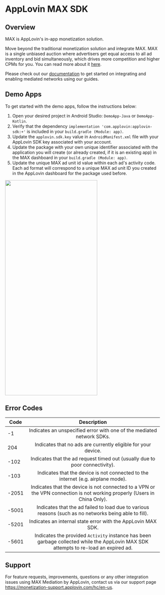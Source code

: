 # AppLovin MAX SDK

## Overview
MAX is AppLovin's in-app monetization solution.

Move beyond the traditional monetization solution and integrate MAX. MAX is a single unbiased auction where advertisers get equal access to all ad inventory and bid simultaneously, which drives more competition and higher CPMs for you. You can read more about it [here](https://www.applovin.com/max-header-bidding).

Please check out our [documentation](https://developers.applovin.com/en/android/overview/integration) to get started on integrating and enabling mediated networks using our guides.

## Demo Apps
To get started with the demo apps, follow the instructions below:

1. Open your desired project in Android Studio: `DemoApp-Java` or `DemoApp-Kotlin`.
2. Verify that the dependency `implementation 'com.applovin:applovin-sdk:+'` is included in your `build.gradle (Module: app)`.
3. Update the `applovin.sdk.key` value in `AndroidManifest.xml` file with your AppLovin SDK key associated with your account.
4. Update the package with your own unique identifier associated with the application you will create (or already created, if it is an existing app) in the MAX dashboard in your `build.gradle (Module: app)`.
5. Update the unique MAX ad unit id value within each ad's activity code. Each ad format will correspond to a unique MAX ad unit ID you created in the AppLovin dashboard for the package used before. 

<img src="https://github.com/AppLovin/AppLovin-MAX-SDK-Android/assets/144739628/25009aa9-3f67-44f6-9dcf-c9ceb3a42fe8.jpg" width="300" height="700" />

## Error Codes
| Code          | Description   |
| ------------- |:-------------:|
| -1            | Indicates an unspecified error with one of the mediated network SDKs. |
| 204           | Indicates that no ads are currently eligible for your device. |
| -102          | Indicates that the ad request timed out (usually due to poor connectivity). |
| -103          | Indicates that the device is not connected to the internet (e.g. airplane mode). |
| -2051         | Indicates that the device is not connected to a VPN or the VPN connection is not working properly (Users in China Only). |
| -5001         | Indicates that the ad failed to load due to various reasons (such as no networks being able to fill). |
| -5201         | Indicates an internal state error with the AppLovin MAX SDK. |
| -5601         | Indicates the provided `Activity` instance has been garbage collected while the AppLovin MAX SDK attempts to re-load an expired ad. |

## Support
For feature requests, improvements, questions or any other integration issues using MAX Mediation by AppLovin, contact us via our support page https://monetization-support.applovin.com/hc/en-us.
